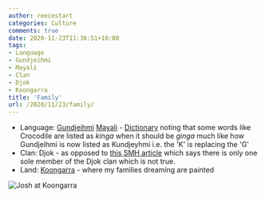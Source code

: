 ```yaml
---
author: reecestart
categories: Culture
comments: true
date: 2020-11-23T11:38:51+10:00
tags:
- Language
- Gundjeihmi
- Mayali
- Clan
- Djok
- Koongarra
title: 'Family'
url: /2020/11/23/family/
---
```


- Language: [Gundjeihmi](https://bininjkunwok.org.au/information/orthography/) [Mayali](https://kunwok.org/wiki/Main_Page) - [Dictionary](https://www.njamed.com/) noting that some words like Crocodile are listed as *kinga* when it should be *ginga* much like how Gundjeihmi is now listed as Kundjeyhmi i.e. the 'K' is replacing the 'G'
- Clan: Djok - as opposed to [this SMH article](https://www.smh.com.au/national/sole-survivor-sitting-on-a-5b-fortune-20070714-gdqm7s.html) which says there is only one sole member of the Djok clan which is not true.
- Land: [Koongarra](https://www.google.com/maps/place/12%C2%B050'54.4%22S+132%C2%B051'35.9%22E/@-12.8484368,132.8577723,1143m/data=!3m2!1e3!4b1!4m9!1m2!2m1!1sKoongarra!3m5!1s0x0:0x0!7e2!8m2!3d-12.8484424!4d132.8599611) - where my families dreaming are painted

![Josh at Koongarra](/public/img/Josh-Koongarra.webp)